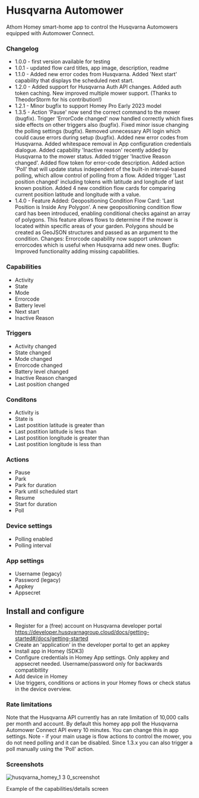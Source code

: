 # Husqvarna Automower

Athom Homey smart-home app to control the Husqvarna Automowers equipped with Automower Connect.

### Changelog
* 1.0.0 - first version available for testing
* 1.0.1 - updated flow card titles, app image, description, readme
* 1.1.0 - Added new error codes from Husqvarna. Added 'Next start' capability that displays the scheduled next start.
* 1.2.0 - Added support for Husqvarna Auth API changes. Added auth token caching. New improved multiple mower support. (Thanks to TheodorStorm for his contribution!)
* 1.2.1 - Minor bugfix to support Homey Pro Early 2023 model
* 1.3.5 - Action 'Pause' now send the correct command to the mower (bugfix). Trigger 'ErrorCode changed' now handled correctly which fixes side effects on other triggers also (bugfix). Fixed minor issue changing the polling settings (bugfix). Removed unnecessary API login which could cause errors during setup (bugfix). Added new error codes from Husqvarna. Added whitespace removal in App configuration credentials dialogue. Added capability 'Inactive reason' recently added by Husqvarna to the mower status. Added trigger 'Inactive Reason changed'. Added flow token for error-code description. Added action 'Poll' that will update status independent of the built-in interval-based polling, which allow control of polling from a flow. Added trigger 'Last position changed' including tokens with latitude and longitude of last known position. Added 4 new condition flow cards for comparing current position latitude and longitude with a value.
* 1.4.0 - Feature Added: Geopositioning Condition Flow Card: 'Last Position is Inside Any Polygon'. A new geopositioning condition flow card has been introduced, enabling conditional checks against an array of polygons. This feature allows flows to determine if the mower is located within specific areas of your garden. Polygons should be created as GeoJSON structures and passed as an argument to the condition. Changes: Errorcode capability now support unknown errorcodes which is useful when Husqvarna add new ones. Bugfix: Improved functionality adding missing capabilities.

### Capabilities
* Activity
* State
* Mode
* Errorcode
* Battery level
* Next start
* Inactive Reason

### Triggers
* Activity changed
* State changed
* Mode changed
* Errorcode changed
* Battery level changed
* Inactive Reason changed
* Last position changed

### Conditons
* Activity is
* State is
* Last postition latitude is greater than 
* Last postition latitude is less than 
* Last postition longitude is greater than 
* Last postition longitude is less than 

### Actions
* Pause
* Park
* Park for duration
* Park until scheduled start
* Resume
* Start for duration
* Poll

### Device settings
* Polling enabled
* Polling interval

### App settings
* Username (legacy)
* Password (legacy)
* Appkey
* Appsecret

## Install and configure
* Register for a (free) account on Husqvarna developer portal https://developer.husqvarnagroup.cloud/docs/getting-started#/docs/getting-started
* Create an 'application' in the developer portal to get an appkey
* Install app in Homey (SDK3)
* Configure credentials in Homey App settings. Only appkey and appsecret needed. Username/password only for backwards compatibitlity
* Add device in Homey
* Use triggers, conditions or actions in your Homey flows or check status in the device overview.

### Rate limitations
Note that the Husqvarna API currently has an rate limitation of 10,000 calls per month and account. By default this homey app poll the Husqvarna Automower Connect API every 10 minutes. You can change this in app settings. Note - if your main usage is flow actions to control the mower, you do not need polling and it can be disabled. Since 1.3.x you can also trigger a poll manually using the 'Poll' action.

### Screenshots

![husqvarna_homey_1 3 0_screenshot](https://i.imgur.com/SQFUIHc.jpeg)

Example of the capabilities/details screen